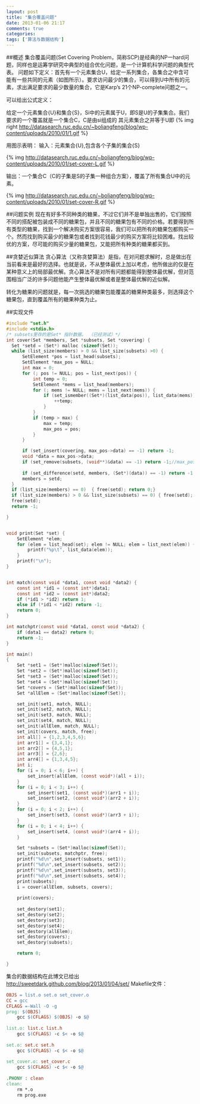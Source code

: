 ```yaml
---
layout: post
title: "集合覆盖问题"
date: 2013-01-06 21:17
comments: true
categories: 
tags: ['算法与数据结构']
---
```

##概述
集合覆盖问题(Set Covering Problem，简称SCP)是经典的NP一hard问题，同样也是运筹学研究中典型的组合优化问题，是一个计算机科学问题的典型代表。
问题如下定义：首先有一个元素集合U，给定一系列集合，各集合之中含可能有一些共同的元素（如图所示）。要求访问最少的集合，可以得到U中所有的元素，求出满足要求的最少数量的集合，它是Karp’s 21个NP-complete问题之一。

可以给出公式定义：

给定一个元素集合{U}和集合{﻿﻿﻿S}，Si中的元素属于U，即S是U的子集集合。我们要求的一个覆盖就是一个集合C，C是由si组成的 其元素集合之并等于U即
{% img right http://datasearch.ruc.edu.cn/~boliangfeng/blog/wp-content/uploads/2010/01/1.gif %}

用图示表明：
输入：元素集合{U},包含各个子集的集合{S}

{% img http://datasearch.ruc.edu.cn/~boliangfeng/blog/wp-content/uploads/2010/01/set-cover-L.gif %}

输出：一个集合C（C的子集是S的子集一种组合方案），覆盖了所有集合U中的元素。

{% img http://datasearch.ruc.edu.cn/~boliangfeng/blog/wp-content/uploads/2010/01/set-cover-R.gif %}

##问题实例
现在有好多不同种类的糖果，不过它们并不是单独出售的，它们按照不同的搭配被包装成不同的糖果包，并且不同的糖果包有不同的价格。若要得到所有类型的糖果，找到一个解决购买方案很容易，我们可以把所有的糖果包都购买一个。然而找到购买最少的糖果包或者找到花钱最少的购买方案将比较困难。找出较优的方案，尽可能的购买少量的糖果包，又能把所有种类的糖果都买到。

##贪婪近似算法
贪心算法（又称贪婪算法）是指，在对问题求解时，总是做出在当前看来是最好的选择。也就是说，不从整体最优上加以考虑，他所做出的仅是在某种意义上的局部最优解。贪心算法不是对所有问题都能得到整体最优解，但对范围相当广泛的许多问题他能产生整体最优解或者是整体最优解的近似解。

转化为糖果的问题就是，每一次挑选的糖果包能覆盖的糖果种类最多，则选择这个糖果包，直到覆盖所有的糖果种类为止。


##实现文件
``` c
#include "set.h"
#include <stdio.h>
/* subsets里存的是Set* 指针数据。 （已经测试）*/
int cover(Set *members, Set *subsets, Set *covering) {
  Set *setd = (Set*) malloc (sizeof(Set));
  while (list_size(members) > 0 && list_size(subsets) >0) {
      SetElement *pos = list_head(subsets);
      SetElement *max_pos = NULL;
      int max = 0;
      for (; pos != NULL; pos = list_next(pos)) {
          int temp = 0;
          SetElement *mems = list_head(members);
          for (; mems != NULL; mems = list_next(mems)) {
              if (set_ismember((Set*)(list_data(pos)), list_data(mems)) == 1) {
                  ++temp;
              }
          }
          if (temp > max) {
              max = temp;
              max_pos = pos;
          }
      }

      if (set_insert(covering, max_pos->data) == -1) return -1;
      void *data = max_pos->data;
      if (set_remove(subsets, (void**)&data) == -1) return -1;//max_pos这个SetElement已经被释放，但data还在。不能再用max_pos->data了。
      
      if (set_difference(setd, members, (Set*)(data)) == -1) return -1;
      members = setd;
  }
  if (list_size(members) == 0)  { free(setd); return 0;}
  if (list_size(members) > 0 && list_size(subsets) == 0) { free(setd); return 1; }
  free(setd);
  return -1;

}


void print(Set *set) {
    SetElement *elem;
    for (elem = list_head(set); elem != NULL; elem = list_next(elem)) {
        printf("%p\t", list_data(elem));
    }
    printf("\n");
}


int match(const void *data1, const void *data2) {
    const int *id1 = (const int*)data1;
    const int *id2 = (const int*)data2;
    if (*id1 > *id2) return 1;
    else if (*id1 < *id2) return -1;
    return 0;
}

int matchptr(const void *data1, const void *data2) {
    if (data1 == data2) return 0;
    return -1;
}

int main()
{
    Set *set1 = (Set*)malloc(sizeof(Set));
    Set *set2 = (Set*)malloc(sizeof(Set));
    Set *set3 = (Set*)malloc(sizeof(Set));
    Set *set4 = (Set*)malloc(sizeof(Set));
    Set *covers = (Set*)malloc(sizeof(Set));
    Set *allElem = (Set*)malloc(sizeof(Set));

    set_init(set1, match, NULL);
    set_init(set2, match, NULL);
    set_init(set3, match, NULL);
    set_init(set4, match, NULL);
    set_init(allElem, match, NULL);
    set_init(covers, match, free);
    int all[] = {1,2,3,4,5,6};
    int arr1[] = {3,4,1};
    int arr2[] = {4,5,1};
    int arr3[] = {2,6};
    int arr4[] = {1,3,4,5};
    int i;
    for (i = 0; i < 6; i++) {
        set_insert(allElem, (const void*)(all + i));
    }
    for (i = 0; i < 3; i++) {
        set_insert(set1, (const void*)(arr1 + i));
        set_insert(set2, (const void*)(arr2 + i));
    }
    for (i = 0; i < 2; i++) {
        set_insert(set3, (const void*)(arr3 + i));
    }
    for (i = 0; i < 4; i++) {
        set_insert(set4, (const void*)(arr4 + i));
    }

    Set *subsets = (Set*)malloc(sizeof(Set));
    set_init(subsets, matchptr, free);
    printf("%d\n",set_insert(subsets, set1));
    printf("%d\n",set_insert(subsets, set2));
    printf("%d\n",set_insert(subsets, set3));
    printf("%d\n",set_insert(subsets, set4));
    print(subsets);
    i = cover(allElem, subsets, covers);
    
    print(covers);
    
    set_destory(set1);
    set_destory(set2);
    set_destory(set3);
    set_destory(set4);
    set_destory(allElem);
    set_destory(covers);
    set_destory(subsets);

    return 0;

}
```

集合的数据结构在此博文已给出 http://sweetdark.github.com/blog/2013/01/04/set/ 
Makefile文件：
``` makefile
OBJS = list.o set.o set_cover.o
CC = gcc
CFLAGS =-Wall -O -g
prog: $(OBJS)
	gcc $(CFLAGS) $(OBJS) -o $@
 
list.o: list.c list.h
	gcc $(CFLAGS) -c $< -o $@
	
set.o: set.c set.h
	gcc $(CFLAGS) -c $< -o $@
	
set_cover.o: set_cover.c
	gcc $(CFLAGS) -c $< -o $@
	
.PHONY : clean
clean: 
	rm *.o
	rm prog.exe
```


